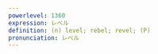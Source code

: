 ```yaml
---
powerlevel: 1360
expression: レベル
definition: (n) level; rebel; revel; (P)
pronunciation: レベル
---
```

